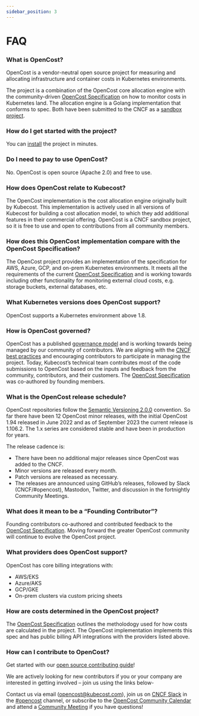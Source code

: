 ```yaml
---
sidebar_position: 3
---
```


# FAQ

### What is OpenCost?

OpenCost is a vendor-neutral open source project for measuring and allocating infrastructure and container costs in Kubernetes environments.

The project is a combination of the OpenCost core allocation engine with the community-driven [OpenCost Specification](specification) on how to monitor costs in Kubernetes land. The allocation engine is a Golang implementation that conforms to spec. Both have been submitted to the CNCF as a [sandbox project](https://www.cncf.io/sandbox-projects/).

### How do I get started with the project?

You can [install](installation/install) the project in minutes.

### Do I need to pay to use OpenCost?

No. OpenCost is open source (Apache 2.0) and free to use.

### How does OpenCost relate to Kubecost?

The OpenCost implementation is the cost allocation engine originally built by Kubecost. This implementation is actively used in all versions of Kubecost for building a cost allocation model, to which they add additional features in their commercial offering. OpenCost is a CNCF sandbox project, so it is free to use and open to contributions from all community members.

### How does this OpenCost implementation compare with the OpenCost Specification?

The OpenCost project provides an implementation of the specification for AWS, Azure, GCP, and on-prem Kubernetes environments. It meets all the requirements of the current [OpenCost Specification](specification) and is working towards including other functionality for monitoring external cloud costs, e.g. storage buckets, external databases, etc.

### What Kubernetes versions does OpenCost support?

OpenCost supports a Kubernetes environment above 1.8.

### How is OpenCost governed?

OpenCost has a published [governance model](https://github.com/opencost/opencost/blob/develop/GOVERNANCE.md) and is working towards being managed by our community of contributors. We are aligning with the [CNCF best practices](https://www.cncf.io/blog/2019/08/30/cncf-technical-principles-and-open-governance-success/) and encouraging contributors to participate in managing the project. Today, Kubecost’s technical team contributes most of the code submissions to OpenCost based on the inputs and feedback from the community, contributors, and their customers. The [OpenCost Specification](specification) was co-authored by founding members.

### What is the OpenCost release schedule?

OpenCost repositories follow the [Semantic Versioning 2.0.0](https://semver.org/) convention. So far there have been 12 OpenCost minor releases, with the initial OpenCost 1.94 released in June 2022 and as of September 2023 the current release is 1.106.2. The 1.x series are considered stable and have been in production for years.

The release cadence is:
* There have been no additional major releases since OpenCost was added to the CNCF.
* Minor versions are released every month.
* Patch versions are released as necessary.
* The releases are announced using GitHub’s releases, followed by Slack (CNCF/#opencost), Mastodon, Twitter, and discussion in the fortnightly Community Meetings.

### What does it mean to be a “Founding Contributor”?

Founding contributors co-authored and contributed feedback to the [OpenCost Specification](specification). Moving forward the greater OpenCost community will continue to evolve the OpenCost project.

### What providers does OpenCost support?

OpenCost has core billing integrations with:

- AWS/EKS
- Azure/AKS
- GCP/GKE
- On-prem clusters via custom pricing sheets

### How are costs determined in the OpenCost project?

The [OpenCost Specification](specification) outlines the metholodogy used for how costs are calculated in the project. The OpenCost implementation implements this spec and has public billing API integrations with the providers listed above.

### How can I contribute to OpenCost?

Get started with our [open source contributing guide](https://github.com/opencost/opencost/blob/develop/CONTRIBUTING.md)!

We are actively looking for new contributors if you or your company are interested in getting involved – join us using the links below-

Contact us via email (<opencost@kubecost.com>), join us on [CNCF Slack](https://slack.cncf.io/) in the [#opencost](https://cloud-native.slack.com/archives/C03D56FPD4G) channel, or subscribe to the [OpenCost Community Calendar](https://bit.ly/opencost-calendar) and attend a [Community Meeting](https://bit.ly/opencost-meeting) if you have questions!

